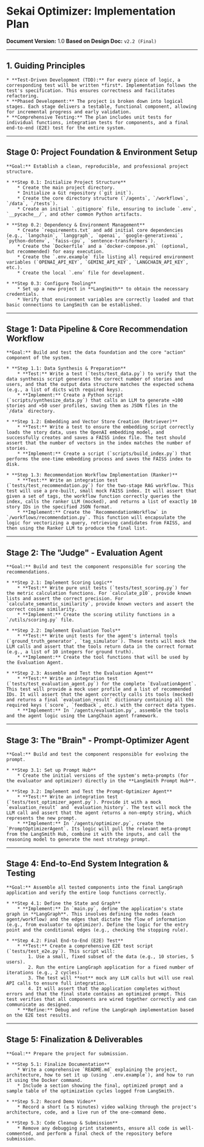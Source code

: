 # Sekai Optimizer: Implementation Plan

**Document Version:** 1.0
**Based on Design Doc:** `v2.2 (Final)`

---

## 1. Guiding Principles

    * **Test-Driven Development (TDD):** For every piece of logic, a corresponding test will be written *first*. Implementation follows the test's specification. This ensures correctness and facilitates refactoring.
    * **Phased Development:** The project is broken down into logical stages. Each stage delivers a testable, functional component, allowing for incremental progress and early validation.
    * **Comprehensive Testing:** The plan includes unit tests for individual functions, integration tests for components, and a final end-to-end (E2E) test for the entire system.

---

## Stage 0: Project Foundation & Environment Setup

    **Goal:** Establish a clean, reproducible, and professional project structure.

    * **Step 0.1: Initialize Project Structure**
        * Create the main project directory.
        * Initialize a Git repository (`git init`).
        * Create the core directory structure (`/agents`, `/workflows`, `/data`, `/tests`).
        * Create an initial `.gitignore` file, ensuring to include `.env`, `__pycache__/`, and other common Python artifacts.

    * **Step 0.2: Dependency & Environment Management**
        * Create `requirements.txt` and add initial core dependencies (e.g., `langchain`, `langgraph`, `openai`, `google-generativeai`, `python-dotenv`, `faiss-cpu`, `sentence-transformers`).
        * Create the `Dockerfile` and a `docker-compose.yml` (optional, but recommended) for easy execution.
        * Create the `.env.example` file listing all required environment variables (`OPENAI_API_KEY`, `GEMINI_API_KEY`, `LANGCHAIN_API_KEY`, etc.).
        * Create the local `.env` file for development.

    * **Step 0.3: Configure Tooling**
        * Set up a new project in **LangSmith** to obtain the necessary credentials.
        * Verify that environment variables are correctly loaded and that basic connections to LangSmith can be established.

---

## Stage 1: Data Pipeline & Core Recommendation Workflow

    **Goal:** Build and test the data foundation and the core "action" component of the system.

    * **Step 1.1: Data Synthesis & Preparation**
        * **Test:** Write a test (`tests/test_data.py`) to verify that the data synthesis script generates the correct number of stories and users, and that the output data structure matches the expected schema (e.g., a list of dicts with required keys).
        * **Implement:** Create a Python script (`scripts/synthesize_data.py`) that calls an LLM to generate ≈100 stories and ≈50 user profiles, saving them as JSON files in the `/data` directory.

    * **Step 1.2: Embedding and Vector Store Creation (Retriever)**
        * **Test:** Write a test to ensure the embedding script correctly loads the story data, uses the OpenAI embedding model, and successfully creates and saves a FAISS index file. The test should assert that the number of vectors in the index matches the number of stories.
        * **Implement:** Create a script (`scripts/build_index.py`) that performs the one-time embedding process and saves the FAISS index to disk.

    * **Step 1.3: Recommendation Workflow Implementation (Ranker)**
        * **Test:** Write an integration test (`tests/test_recommendation.py`) for the two-stage RAG workflow. This test will use a pre-built, small mock FAISS index. It will assert that given a set of tags, the workflow function correctly queries the index, calls the ranker LLM (mocked), and returns a list of exactly 10 story IDs in the specified JSON format.
        * **Implement:** Create the `RecommendationWorkflow` in `/workflows/recommendation.py`. This function will encapsulate the logic for vectorizing a query, retrieving candidates from FAISS, and then using the Ranker LLM to produce the final list.

---

## Stage 2: The "Judge" - Evaluation Agent

    **Goal:** Build and test the component responsible for scoring the recommendations.

    * **Step 2.1: Implement Scoring Logic**
        * **Test:** Write pure unit tests (`tests/test_scoring.py`) for the metric calculation functions. For `calculate_p10`, provide known lists and assert the correct precision. For `calculate_semantic_similarity`, provide known vectors and assert the correct cosine similarity.
        * **Implement:** Create the scoring utility functions in a `/utils/scoring.py` file.

    * **Step 2.2: Implement Evaluation Tools**
        * **Test:** Write unit tests for the agent's internal tools (`ground_truth_generator`, `tag_simulator`). These tests will mock the LLM calls and assert that the tools return data in the correct format (e.g., a list of 10 integers for ground truth).
        * **Implement:** Create the tool functions that will be used by the Evaluation Agent.

    * **Step 2.3: Assemble and Test the Evaluation Agent**
        * **Test:** Write an integration test (`tests/test_evaluation_agent.py`) for the complete `EvaluationAgent`. This test will provide a mock user profile and a list of recommended IDs. It will assert that the agent correctly calls its tools (mocked) and returns a final `evaluation_result` dictionary containing all the required keys (`score`, `feedback`, etc.) with the correct data types.
        * **Implement:** In `/agents/evaluation.py`, assemble the tools and the agent logic using the LangChain agent framework.

---

## Stage 3: The "Brain" - Prompt-Optimizer Agent

    **Goal:** Build and test the component responsible for evolving the prompt.

    * **Step 3.1: Set up Prompt Hub**
        * Create the initial versions of the system's meta-prompts (for the evaluator and optimizer) directly in the **LangSmith Prompt Hub**.

    * **Step 3.2: Implement and Test the Prompt-Optimizer Agent**
        * **Test:** Write an integration test (`tests/test_optimizer_agent.py`). Provide it with a mock `evaluation_result` and `evaluation_history`. The test will mock the LLM call and assert that the agent returns a non-empty string, which represents the new prompt.
        * **Implement:** In `/agents/optimizer.py`, create the `PromptOptimizerAgent`. Its logic will pull the relevant meta-prompt from the LangSmith Hub, combine it with the inputs, and call the reasoning model to generate the next strategy prompt.

---

## Stage 4: End-to-End System Integration & Testing

    **Goal:** Assemble all tested components into the final LangGraph application and verify the entire loop functions correctly.

    * **Step 4.1: Define the State and Graph**
        * **Implement:** In `main.py`, define the application's state graph in **LangGraph**. This involves defining the nodes (each agent/workflow) and the edges that dictate the flow of information (e.g., from evaluator to optimizer). Define the logic for the entry point and the conditional edges (e.g., checking the stopping rule).

    * **Step 4.2: Final End-to-End (E2E) Test**
        * **Test:** Create a comprehensive E2E test script (`tests/test_e2e.py`). This script will:
            1. Use a small, fixed subset of the data (e.g., 10 stories, 5 users).
            2. Run the entire LangGraph application for a fixed number of iterations (e.g., 2 cycles).
            3. The test will **not** mock any LLM calls but will use real API calls to ensure full integration.
            4. It will assert that the application completes without errors and that the final state contains an optimized prompt. This test verifies that all components are wired together correctly and can communicate as designed.
        * **Refine:** Debug and refine the LangGraph implementation based on the E2E test results.

---

## Stage 5: Finalization & Deliverables

    **Goal:** Prepare the project for submission.

    * **Step 5.1: Finalize Documentation**
        * Write a comprehensive `README.md` explaining the project, architecture, how to set it up (using `.env.example`), and how to run it using the Docker command.
        * Include a section showing the final, optimized prompt and a sample table of the optimization cycles logged from LangSmith.

    * **Step 5.2: Record Demo Video**
        * Record a short (≤ 5 minutes) video walking through the project's architecture, code, and a live run of the one-command demo.

    * **Step 5.3: Code Cleanup & Submission**
        * Remove any debugging print statements, ensure all code is well-commented, and perform a final check of the repository before submission.
